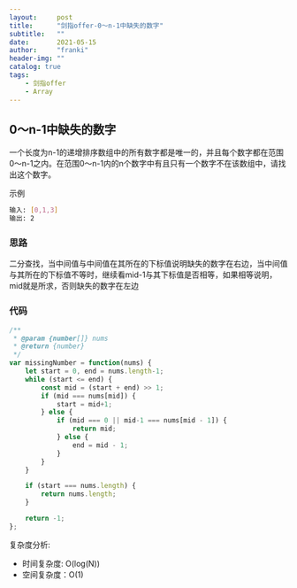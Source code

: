 ```yaml
---
layout:     post
title:      "剑指offer-0～n-1中缺失的数字"
subtitle:   ""
date:       2021-05-15
author:     "franki"
header-img: ""
catalog: true
tags:
    - 剑指offer
    - Array
---
```


## 0～n-1中缺失的数字

一个长度为n-1的递增排序数组中的所有数字都是唯一的，并且每个数字都在范围0～n-1之内。在范围0～n-1内的n个数字中有且只有一个数字不在该数组中，请找出这个数字。

示例

```bash
输入: [0,1,3]
输出: 2
```

### 思路

二分查找，当中间值与中间值在其所在的下标值说明缺失的数字在右边，当中间值与其所在的下标值不等时，继续看mid-1与其下标值是否相等，如果相等说明，mid就是所求，否则缺失的数字在左边

### 代码

```js
/**
 * @param {number[]} nums
 * @return {number}
 */
var missingNumber = function(nums) {
    let start = 0, end = nums.length-1;
    while (start <= end) {
        const mid = (start + end) >> 1;
        if (mid === nums[mid]) {
            start = mid+1;
        } else {
            if (mid === 0 || mid-1 === nums[mid - 1]) {
                return mid;
            } else {
                end = mid - 1;
            }
        }
    }

    if (start === nums.length) {
        return nums.length;
    }

    return -1;
};
```

复杂度分析:

- 时间复杂度: O(log(N))
- 空间复杂度：O(1)
